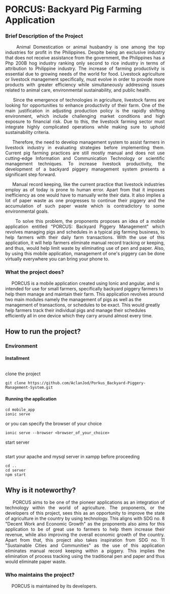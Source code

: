# PORCUS: Backyard Pig Farming Application



### Brief Description of the Project

<p align="justify">&nbsp;&nbsp;&nbsp;&nbsp;Animal Domestication or animal husbandry is one among the top industries for profit in the Philippines. Despite being an exclusive industry that does not receive assistance from the government, the Philippines has a Php 200B hog industry ranking only second to rice industry in terms of attribution to Philippine industry. The increase of farming productivity is essential due to growing needs of the world for food. Livestock agriculture or livestock management specifically, must evolve in order to provide more products with greater efficiency while simultaneously addressing issues related to animal care, environmental sustainability, and public health.</p>

<p align="justify">&nbsp;&nbsp;&nbsp;&nbsp; Since the emergence of technologies in agriculture, livestock farms are looking for opportunities to enhance productivity of their farm. One of the main justification in adjusting production policy is the rapidly shifting environment, which include challenging market conditions and high exposure to financial risk. Due to this, the livestock farming sector must integrate highly complicated operations while making sure to uphold sustainability criteria. </p>

<p align="justify">&nbsp;&nbsp;&nbsp;&nbsp; Therefore, the need to develop management system to assist farmers in livestock industry in evaluating strategies before implementing them. Current pig farming practices are still mostly manual and does not use cutting-edge Information and Communication Technology or scientific management techniques. To increase livestock productivity, the development of a backyard piggery management system presents a significant step forward.</p>

<p align="justify">&nbsp;&nbsp;&nbsp;&nbsp; Manual record keeping, like the current practice that livestock industries employ as of today is prone to human error. Apart from that it imposes inefficiency as one would have to manually write their data. It also implies a lot of paper waste as one progresses to continue their piggery and the accumulation of such paper waste which is contradictory to some environmental goals.</p>

<p align="justify">&nbsp;&nbsp;&nbsp;&nbsp; To solve this problem, the proponents proposes an idea of a mobile application entitled "PORCUS: Backyard Piggery Management" which revolves managing pigs and schedules in a typical pig farming business, to help farmers with their daily farm transactions. With the use of this application, it will help farmers eliminate manual record tracking or keeping, and thus, would help limit waste by eliminating use of pen and paper. Also, by using this mobile application, management of one's piggery can be done virtually everywhere you can bring your phone to.</p>


### What the project does?

&nbsp;&nbsp;&nbsp;&nbsp; PORCUS is a mobile application created using Ionic and angular, and is intended for use for small farmers, specifically backyard piggery farmers to help them manage and maintain their farm. This application revolves around two main modules namely the management of pigs as well as the management of transactions, or schedules to be exact. This would greatly help farmers track their individual pigs and manage their schedules efficiently all in one device which they carry around almost every time. 

## How to run the project?
### Environment 
#### Installment
```
```
clone the project 
```
git clone https://github.com/AclanJod/Porkus_Backyard-Piggery-Management-System.git
```
#### Running the application
```
cd mobile_app
ionic serve
```
or you can specify the browser of your choice 
```
ionic serve --browser <browser_of_your_choice>
```
start server
```
```
start your apache and mysql server in xampp before proceeding
```
cd ..
cd server
npm start
```

## Why is it noteworthy?

<p align="justify">&nbsp;&nbsp;&nbsp;&nbsp; PORCUS aims to be one of the pioneer applications as an integration of technology within the world of agriculture. The proponents, or the developers of this project, sees this as an opportunity to improve the state of agriculture in the country by using technology. This aligns with SDG no. 8 "Decent Work and Economic Growth" as the proponents also aims for this application to be of great use to farmers to help them increase their revenue, while also improving the overall economic growth of the country. Apart from that, this project also takes inspiration from SDG no. 11 "Sustainable Cities and Communities" as the use of this application eliminates manual record keeping within a piggery. This implies the elimination of process tracking using the traditional pen and paper and thus would eliminate paper waste.</p>

### Who maintains the project?

&nbsp;&nbsp;&nbsp;&nbsp; PORCUS is maintained by its developers.
